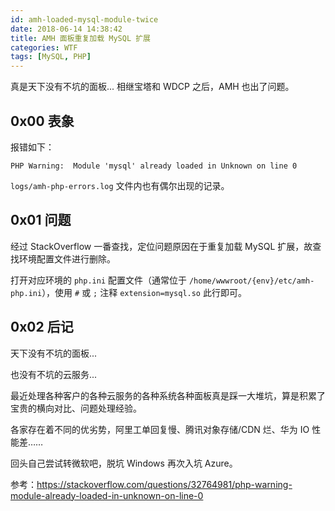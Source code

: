 ```yaml
---
id: amh-loaded-mysql-module-twice
date: 2018-06-14 14:38:42
title: AMH 面板重复加载 MySQL 扩展
categories: WTF
tags: [MySQL, PHP]
---
```


真是天下没有不坑的面板... 相继宝塔和 WDCP 之后，AMH 也出了问题。

## 0x00 表象

报错如下：

`PHP Warning:  Module 'mysql' already loaded in Unknown on line 0`

`logs/amh-php-errors.log` 文件内也有偶尔出现的记录。

## 0x01 问题

经过 StackOverflow 一番查找，定位问题原因在于重复加载 MySQL 扩展，故查找环境配置文件进行删除。

打开对应环境的 `php.ini` 配置文件（通常位于 `/home/wwwroot/{env}/etc/amh-php.ini`），使用 `#` 或 `;` 注释 `extension=mysql.so` 此行即可。

## 0x02 后记

天下没有不坑的面板...

也没有不坑的云服务...

最近处理各种客户的各种云服务的各种系统各种面板真是踩一大堆坑，算是积累了宝贵的横向对比、问题处理经验。

各家存在着不同的优劣势，阿里工单回复慢、腾讯对象存储/CDN 烂、华为 IO 性能差……

回头自己尝试转微软吧，脱坑 Windows 再次入坑 Azure。

参考：<https://stackoverflow.com/questions/32764981/php-warning-module-already-loaded-in-unknown-on-line-0>
